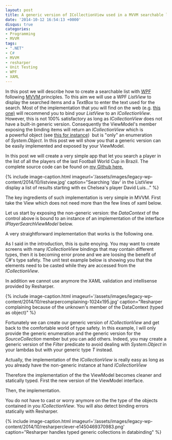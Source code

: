 ```yaml
---
layout: post
title: A generic version of ICollectionView used in a MVVM searchable list
date: '2014-10-12 16:54:13 +0000'
disqus: true
categories:
- Programming
- MVVM
tags:
- ".NET"
- C#
- MVVM
- resharper
- Unit Testing
- WPF
- XAML
---
```

In this post we&nbsp;will describe how to create a searchable list with&nbsp;<a href="http://en.wikipedia.org/wiki/Windows_Presentation_Foundation">WPF</a> following <a href="http://en.wikipedia.org/wiki/Model_View_ViewModel">MVVM </a>principles.&nbsp;To this aim we will use a WPF <em>ListView</em> to display the searched items and a <em>TextBox</em> to enter the text used for the search. Most of the implementation that you will find on the web (e.g. <a href="http://stackoverflow.com/questions/15473048/create-a-textboxsearch-to-filter-from-listview-wpf">this one)</a> will recommend you to bind your <em>ListView</em> to an <em>ICollectionView</em>. However, this is not 100% satisfactory&nbsp;as long as <em>ICollectionView</em> does not have a built-in generic version.&nbsp;Consequently&nbsp;the ViewModel's member exposing the binding items&nbsp;will return&nbsp;an&nbsp;<em>ICollectionView</em> which is a&nbsp;powerful object (see <a href="http://marlongrech.wordpress.com/2008/11/22/icollectionview-explained/">this for instance</a>)&nbsp;&nbsp;but is "only"&nbsp;an enumeration of&nbsp;<em>System.Object</em>. In this post we will show you that a generic version can be easily implemented and exposed by your ViewModel.

In this post we will create a very simple app that let you search a player in the list of all the players of the last Football World Cup in Brazil. The complete source code can be found on&nbsp;<a href="https://github.com/bpatra/MvvMSample">my Github here.</a>

{% include image-caption.html imageurl='/assets/images/legacy-wp-content/2014/10/listview.jpg' caption="Searching 'dav' in the ListView display a list of results starting with ex Chelsea's player David Luis..." %}

The key ingredients of such implementation is very simple in MVVM. First take the View which&nbsp;does not need more than the few lines of xaml below.

<script src="https://gist.github.com/bpatra/6c1231218fd0afd758d3ab8e931e39b5.js"></script>

Let us start by exposing the non-generic version: the <em>DataContext</em> of the control above is bound to an instance of an implementation of the interface <em>IPlayerSearchViewModel</em> below.

<script src="https://gist.github.com/bpatra/43743ef80f688107af83691766df5bcd.js"></script>

A very straightforward implementation that works is the following one.

<script src="https://gist.github.com/bpatra/2d9448dc2b136b052262adbc2b58f73e.js"></script>

As I said in the introduction, this is quite enoying. You may want to create screens with many <em>ICollectionView</em> bindings that may contain different types, then it is becoming error prone and we are loosing the benefit of C#'s type safety. The unit test example below is showing you that the elements need to be casted while they are accessed from the <em>ICollectionView</em>.

<script src="https://gist.github.com/bpatra/3bc98ea153ecd3110e8f299cb02e4e11.js"></script>

In addition we cannot use anymore the XAML validation and intellisense provided by Resharper.

{% include image-caption.html imageurl='/assets/images/legacy-wp-content/2014/10/resharpercomplaining-1024x195.jpg' caption="Resharper complaining because of the unknown's member of the DataContext (typed as object)" %}

Fortunately we can create our generic version of <em>ICollectionView</em> and get back to the comfortable world of type safety. In this example, I will only provide the generic enumeration and the generic version for the <em>SourceCollection</em> member but you can add others. Indeed, you may create a generic version of the <em>Filter</em> predicate to avoid dealing with <em>System.Object</em> in your lambdas but with your generic type <em>T</em> instead.

<script src="https://gist.github.com/bpatra/264d432133e244af843933778fc6bea4.js"></script>

Actually, the implementation of the <em>ICollectionView</em> is really easy as long as you already have the non-generic instance at hand <em>ICollectionView</em>

<script src="https://gist.github.com/bpatra/d76477ab67cfa678f128a75f13e23c65.js"></script>

Therefore the implementation of the the ViewModel becomes cleaner and statically typed. First the new version of the ViewModel interface.

<script src="https://gist.github.com/bpatra/2f9a4ea2b2dba1c56362d7803758857c.js"></script>

Then, the implementation.

<script src="https://gist.github.com/bpatra/3cbd2739d735b1dc936c8ffba566de47.js"></script>

You do not have to cast or worry anymore on the the type of the objects contained in you <em>ICollectionView</em>. You will also detect binding errors statically with Resharper.

{% include image-caption.html imageurl='/assets/images/legacy-wp-content/2014/10/resharperclever-e1450469370983.png' caption="Resharper handles typed generic collections in databinding" %}
